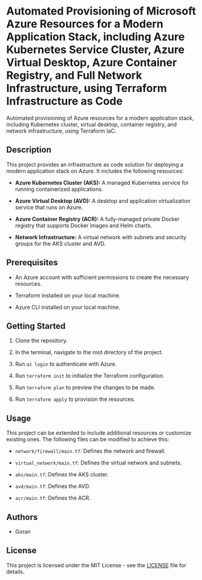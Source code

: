 # Automated Provisioning of Microsoft Azure Resources for a Modern Application Stack, including Azure Kubernetes Service Cluster, Azure Virtual Desktop, Azure Container Registry, and Full Network Infrastructure, using Terraform Infrastructure as Code

Automated provisioning of Azure resources for a modern application stack, including Kubernetes cluster, virtual desktop, container registry, and network infrastructure, using Terraform IaC.

## Description

This project provides an infrastructure as code solution for deploying a modern application stack on Azure. It includes the following resources:

- **Azure Kubernetes Cluster (AKS):** A managed Kubernetes service for running containerized applications.

- **Azure Virtual Desktop (AVD):** A desktop and application virtualization service that runs on Azure.

- **Azure Container Registry (ACR):** A fully-managed private Docker registry that supports Docker images and Helm charts.

- **Network Infrastructure:** A virtual network with subnets and security groups for the AKS cluster and AVD.

## Prerequisites

- An Azure account with sufficient permissions to create the necessary resources.

- Terraform installed on your local machine.

- Azure CLI installed on your local machine.

## Getting Started

1. Clone the repository.

2. In the terminal, navigate to the root directory of the project.

3. Run `az login` to authenticate with Azure.

4. Run `terraform init` to initialize the Terraform configuration.

5. Run `terraform plan` to preview the changes to be made.

6. Run `terraform apply` to provision the resources.

## Usage

This project can be extended to include additional resources or customize existing ones. The following files can be modified to achieve this:

- `network/firewall/main.tf`: Defines the network and firewall.

- `virtual_network/main.tf`: Defines the virtual network and subnets.

- `aks/main.tf`: Defines the AKS cluster.

- `avd/main.tf`: Defines the AVD.

- `acr/main.tf`: Defines the ACR.

## Authors

- Goran

## License

This project is licensed under the MIT License - see the [LICENSE](LICENSE.md) file for details.
